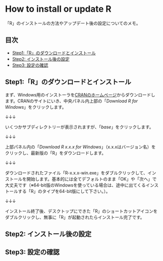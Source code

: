 # How to install or update R
「R」のインストールの方法やアップデート後の設定についてのメモ。

<a id="index"></a>
<a href="#index"></a>
## 目次
* [Step1:「R」のダウンロードとインストール](#anchor1)
* [Step2: インストール後の設定](#anchor2)
* [Step3: 設定の確認](#anchor3)

<a id="anchor1"></a>
<a href="#anchor1"></a>  
## Step1:「R」のダウンロードとインストール
<!--ここに第1章の内容を書きます。-->
まず、Windows用のインストーラを[CRANのホームページ][]からダウンロードします。CRANのサイトにいき、中央パネル内上部の「_Download R for Windows_」をクリックします。

↓↓↓

いくつかサブディレクトリーが表示されますが、「_base_」をクリックします。

↓↓↓

上部パネル内の「_Download R x.x.x for Windows_」（x.x.xはバージョン名）をクリックし、最新版の「R」をダウンロードします。

↓↓↓

ダウンロードされたファイル「R-x.x.x-win.exe」をダブルクリックして、インストールを開始します。基本的には全てデフォルトのまま「OK」や「次へ」で大丈夫です（※64-bit版のWindowsを使っている場合は、途中に出てくるインストールする「R」のタイプを64-bit版にして下さい。）。

↓↓↓

インストール終了後、デスクトップにできた「R」のショートカットアイコンをダブルクリックし、無事に「R」が起動されたらインストール完了です。

<a id="anchor2"></a>
<a href="#anchor2"></a>
## Step2: インストール後の設定
<!--ここに第2章の内容を書きます。-->


<a id="anchor3"></a>
<a href="#anchor3"></a>
## Step3: 設定の確認
<!--ここに第3章の内容を書きます。-->



[CRANのホームページ]:	https://cran.r-project.org/	"CRANホームページ"
